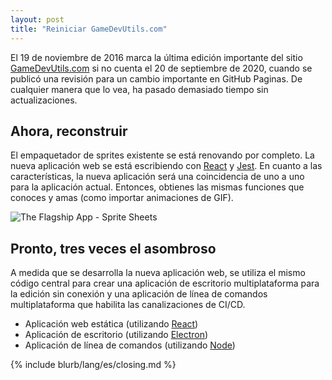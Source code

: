 ```yaml
---
layout: post
title: "Reiniciar GameDevUtils.com"
---
```


El 19 de noviembre de 2016 marca la última edición importante del sitio [GameDevUtils.com](http://gamedevutils.com/) si no cuenta el 20 de septiembre de 2020, cuando se publicó una revisión para un cambio importante en GitHub Paginas. De cualquier manera que lo vea, ha pasado demasiado tiempo sin actualizaciones.

## Ahora, reconstruir

El empaquetador de sprites existente se está renovando por completo. La nueva aplicación web se está escribiendo con [React](https://reactjs.org/) y [Jest](https://jestjs.io/). En cuanto a las características, la nueva aplicación será una coincidencia de uno a uno para la aplicación actual. Entonces, obtienes las mismas funciones que conoces y amas (como importar animaciones de GIF).

![The Flagship App - Sprite Sheets]({{baseurl}}/images/GameDevUtils-com-sheets.jpeg)

## Pronto, tres veces el asombroso

A medida que se desarrolla la nueva aplicación web, se utiliza el mismo código central para crear una aplicación de escritorio multiplataforma para la edición sin conexión y una aplicación de línea de comandos multiplataforma que habilita las canalizaciones de CI/CD.

- Aplicación web estática (utilizando [React](https://reactjs.org/))
- Aplicación de escritorio (utilizando [Electron](https://www.electronjs.org/))
- Aplicación de línea de comandos (utilizando [Node](https://nodejs.org/))

{% include blurb/lang/es/closing.md %}